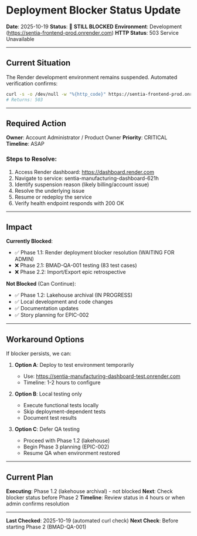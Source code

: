 # Deployment Blocker Status Update

**Date**: 2025-10-19
**Status**: 🚨 **STILL BLOCKED**
**Environment**: Development (https://sentia-frontend-prod.onrender.com)
**HTTP Status**: 503 Service Unavailable

---

## Current Situation

The Render development environment remains suspended. Automated verification confirms:

```bash
curl -s -o /dev/null -w "%{http_code}" https://sentia-frontend-prod.onrender.com/health
# Returns: 503
```

---

## Required Action

**Owner**: Account Administrator / Product Owner
**Priority**: CRITICAL
**Timeline**: ASAP

### Steps to Resolve:

1. Access Render dashboard: https://dashboard.render.com
2. Navigate to service: sentia-manufacturing-dashboard-621h
3. Identify suspension reason (likely billing/account issue)
4. Resolve the underlying issue
5. Resume or redeploy the service
6. Verify health endpoint responds with 200 OK

---

## Impact

**Currently Blocked**:
- ✅ Phase 1.1: Render deployment blocker resolution (WAITING FOR ADMIN)
- ❌ Phase 2.1: BMAD-QA-001 testing (83 test cases)
- ❌ Phase 2.2: Import/Export epic retrospective

**Not Blocked** (Can Continue):
- ✅ Phase 1.2: Lakehouse archival (IN PROGRESS)
- ✅ Local development and code changes
- ✅ Documentation updates
- ✅ Story planning for EPIC-002

---

## Workaround Options

If blocker persists, we can:

1. **Option A**: Deploy to test environment temporarily
   - Use: https://sentia-manufacturing-dashboard-test.onrender.com
   - Timeline: 1-2 hours to configure

2. **Option B**: Local testing only
   - Execute functional tests locally
   - Skip deployment-dependent tests
   - Document test results

3. **Option C**: Defer QA testing
   - Proceed with Phase 1.2 (lakehouse)
   - Begin Phase 3 planning (EPIC-002)
   - Resume QA when environment restored

---

## Current Plan

**Executing**: Phase 1.2 (lakehouse archival) - not blocked
**Next**: Check blocker status before Phase 2
**Timeline**: Review status in 4 hours or when admin confirms resolution

---

**Last Checked**: 2025-10-19 (automated curl check)
**Next Check**: Before starting Phase 2 (BMAD-QA-001)

